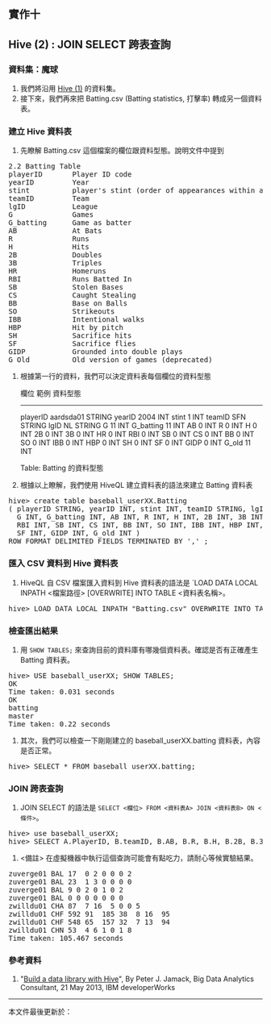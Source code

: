 ## 實作十

## Hive (2) : JOIN SELECT 跨表查詢

### 資料集：魔球

1. 我們將沿用 [Hive (1)](Lab-009.html) 的資料集。
1. 接下來，我們再來把 Batting.csv (Batting statistics, 打擊率) 轉成另一個資料表。

### 建立 Hive 資料表

1. 先瞭解 Batting.csv 這個檔案的欄位跟資料型態。說明文件中提到 
<pre>
2.2 Batting Table
playerID       Player ID code
yearID         Year
stint          player's stint (order of appearances within a season)
teamID         Team
lgID           League
G              Games
G_batting      Game as batter
AB             At Bats
R              Runs
H              Hits
2B             Doubles
3B             Triples
HR             Homeruns
RBI            Runs Batted In
SB             Stolen Bases
CS             Caught Stealing
BB             Base on Balls
SO             Strikeouts
IBB            Intentional walks
HBP            Hit by pitch
SH             Sacrifice hits
SF             Sacrifice flies
GIDP           Grounded into double plays
G_Old          Old version of games (deprecated)
</pre>
1. 根據第一行的資料，我們可以決定資料表每個欄位的資料型態

    欄位            範例            資料型態
    ------------    ---------       --------
    playerID        aardsda01       STRING
    yearID          2004            INT
    stint           1               INT
    teamID          SFN             STRING
    lgID            NL              STRING
    G               11              INT
    G_batting       11              INT
    AB              0               INT
    R               0               INT
    H               0               INT
    2B              0               INT
    3B              0               INT
    HR              0               INT
    RBI             0               INT
    SB              0               INT
    CS              0               INT
    BB              0               INT
    SO              0               INT
    IBB             0               INT
    HBP             0               INT
    SH              0               INT
    SF              0               INT
    GIDP            0               INT
    G_old           11              INT

    Table: Batting 的資料型態

1. 根據以上瞭解，我們使用 HiveQL 建立資料表的語法來建立 Batting 資料表
<pre>
hive> create table baseball_userXX.Batting
( playerID STRING, yearID INT, stint INT, teamID STRING, lgID STRING,
  G INT, G_batting INT, AB INT, R INT, H INT, 2B INT, 3B INT, HR INT,
  RBI INT, SB INT, CS INT, BB INT, SO INT, IBB INT, HBP INT, SH INT,
  SF INT, GIDP INT, G_old INT ) 
ROW FORMAT DELIMITED FIELDS TERMINATED BY ',' ;
</pre>

### 匯入 CSV 資料到 Hive 資料表

1. HiveQL 自 CSV 檔案匯入資料到 Hive 資料表的語法是 `LOAD DATA LOCAL INPATH <檔案路徑> [OVERWRITE] INTO TABLE <資料表名稱>。
<pre>
hive> LOAD DATA LOCAL INPATH "Batting.csv" OVERWRITE INTO TABLE baseball_userXX.Batting;
</pre>

### 檢查匯出結果

1. 用 ` SHOW TABLES; ` 來查詢目前的資料庫有哪幾個資料表。確認是否有正確產生 Batting 資料表。
<pre>
hive> USE baseball_userXX; SHOW TABLES;
OK
Time taken: 0.031 seconds
OK
batting
master
Time taken: 0.22 seconds
</pre>
1. 其次，我們可以檢查一下剛剛建立的 baseball_userXX.batting 資料表，內容是否正常。
<pre>
hive> SELECT * FROM baseball_userXX.batting;
</pre>

### JOIN 跨表查詢

1. JOIN SELECT 的語法是 `SELECT <欄位> FROM <資料表A> JOIN <資料表B> ON <條件>`。
<pre>
hive> use baseball_userXX;
hive> SELECT A.PlayerID, B.teamID, B.AB, B.R, B.H, B.2B, B.3B, B.HR, B.RBI FROM Master A JOIN BATTING B ON A.playerID = B.playerID;
</pre>
1. <備註> 在虛擬機器中執行這個查詢可能會有點吃力，請耐心等候實驗結果。
<pre>
zuverge01 BAL 17  0 2 0	0 0 2
zuverge01 BAL 23  1 3 0	0 0 0
zuverge01 BAL 9	0 2 0 1	0 2
zuverge01 BAL 0	0 0 0 0	0 0
zwilldu01 CHA 87  7 16	5 0 0 5
zwilldu01 CHF 592 91  185 38  8	16  95
zwilldu01 CHF 548 65  157 32  7	13  94
zwilldu01 CHN 53  4 6 1	0 1 8
Time taken: 105.467 seconds
</pre>

### 參考資料

1. "[Build a data library with Hive](http://www.ibm.com/developerworks/library/bd-hivelibrary/index.html)", By Peter J. Jamack, Big Data Analytics Consultant, 21 May 2013, IBM developerWorks

--------------------
本文件最後更新於：<script>document.write(document.lastModified);</script>
